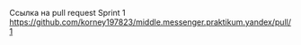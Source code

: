 Ссылка на pull request Sprint 1
https://github.com/korney197823/middle.messenger.praktikum.yandex/pull/1